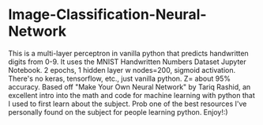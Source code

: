 # Image-Classification-Neural-Network
This is a multi-layer perceptron in vanilla python that predicts handwritten digits from 0-9.
It uses the MNIST Handwritten Numbers Dataset
Jupyter Notebook.
2 epochs, 1 hidden layer w nodes=200, sigmoid activation.
There's no keras, tensorflow, etc., just vanilla python.
Z= about 95% accuracy.
Based off "Make Your Own Neural Network" by Tariq Rashid, an excellent intro into the math and code for machine learning with python that I used to first learn about the subject. Prob one of the best resources I've personally found on the subject for people learning python.
Enjoy!:)
